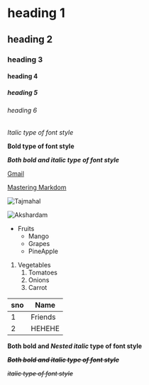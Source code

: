 # heading 1
## heading 2
### heading 3
#### heading 4
##### heading 5
###### heading 6
*Italic type of font style*

**Bold type of font style**

***Both bold and italic type of font style***

[Gmail](https://accounts.google.com/ServiceLogin/signinchooser?service=mail&passive=true&rm=false&continue=https%3A%2F%2Fmail.google.com%2Fmail%2F&ss=1&scc=1&ltmpl=default&ltmplcache=2&emr=1&osid=1&flowName=GlifWebSignIn&flowEntry=ServiceLogin)

[Mastering Markdom](https://docs.github.com/en/github/writing-on-github/getting-started-with-writing-and-formatting-on-github/basic-writing-and-formatting-syntax)

![Tajmahal](https://th-thumbnailer.cdn-si-edu.com/CbddkFFO3OB80rRz83Iiuf-Z0FY=/1000x750/filters:no_upscale():focal(1471x1061:1472x1062)/https://tf-cmsv2-smithsonianmag-media.s3.amazonaws.com/filer/b6/30/b630b48b-7344-4661-9264-186b70531bdc/istock-478831658.jpg)

![Akshardam](https://media.easemytrip.com/media/Blog/India/637116640324801740/637116640324801740ptZ4Mc.jpg)

* Fruits
   * Mango
   * Grapes
   * PineApple
1.  Vegetables
    1.  Tomatoes
    2.  Onions
    3.  Carrot
    
 sno|Name
 ---|----
 1|Friends
 2|HEHEHE
 
**Both bold and _Nested italic_ type of font style**

***~~Both bold and italic type of font style~~***

*~~italic type of font style~~*
